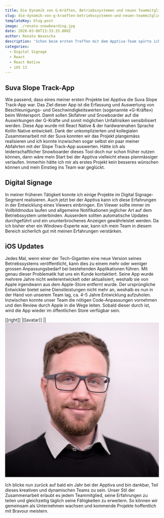 ```yaml
---
title: Die Dynamik von G-Kräften, Betriebssystemen und neuen Teammitgliedern
slug: die-dynamik-von-g-kraeften-betriebssystemen-und-neuen-teammitgliedern
templateKey: blog-post
image: ./renato-snowboarding.jpg
date: 2020-03-06T13:33:33.000Z
author: Renato Wasescha
description: 'Schon beim ersten Treffen mit dem Apptiva-Team spürte ich, dass es passt. Hier treffen verschiedene Kräfte aufeinander: kreativer Erfindergeist, innovatives Unternehmertum und ein dynamischer Team-Spirit. Ich freute mich sehr auf die Herausforderung, das Team per Anfang April 2019 zu ergänzen, obwohl der Start aufgrund eines Snowboard-Unfalls etwas holpriger war, als geplant.'
categories:
  - Digital Signage
  - React
  - React Native
  - iOS 13
---
```


## Suva Slope Track-App

Wie passend, dass eines meiner ersten Projekte bei Apptiva die Suva Slope Track-App war.
Das Ziel dieser App ist die Erfassung und Auswertung von Beschleunigungs- und Geschwindigkeitswerten (sogenannte «G-Kräfte») beim Wintersport. Damit sollen Skifahrer und Snowboarder auf die Auswirkungen der G-Kräfte und somit möglichen Unfallrisiken sensibilisiert werden. Diese App wurde mit React Native & der hardwarenahen Sprache Kotlin Native entwickelt.
Dank der unkomplizierten und kollegialen Zusammenarbeit mit der Suva konnten wir das Projekt plangemäss realisieren und ich konnte inzwischen sogar selbst ein paar meiner Abfahrten mit der Slope Track-App auswerten. Hätte ich als leidenschaftlicher Snowboarder dieses Tool doch nur schon früher nutzen können, dann wäre mein Start bei der Apptiva vielleicht etwas planmässiger verlaufen. Immerhin hätte ich mir als erstes Projekt kein besseres wünschen können und mein Einstieg ins Team war geglückt.

## Digital Signage

In meiner früheren Tätigkeit konnte ich einige Projekte im Digital Signage-Segment realisieren. Auch jetzt bei der Apptiva kann ich diese Erfahrungen in der Entwicklung eines Viewers einbringen. Ein Viewer sollte immer im Vollbildmodus laufen und allgemeine Notifikationen jeglicher Art auf dem Betriebssystem unterbinden. Ausserdem sollten automatische Updates durchgeführt und ein ununterbrochenes Anzeigen gewährleistet werden. Da ich bisher eher ein Windows-Experte war, kann ich mein Team in diesem Bereich sicherlich gut mit meinen Erfahrungen verstärken.

## iOS Updates

Jedes Mal, wenn einer der Tech-Giganten eine neue Version seines Betriebssystems veröffentlicht, kann dies zu einem mehr oder weniger grossen Anpassungsbedarf bei bestehenden Applikationen führen. Mit genau dieser Problematik hat uns ein Kunde kontaktiert. Seine App wurde mehrere Jahre nicht weiterentwickelt oder aktualisiert, weshalb sie von Apple irgendwann aus dem Apple-Store entfernt wurde. Der ursprüngliche Entwickler bietet seine Dienstleistungen nicht mehr an, weshalb es nun in der Hand von unserem Team lag, ca. 4-5 Jahre Entwicklung aufzuholen. Inzwischen konnte unser Team die nötigen Code-Anpassungen vornehmen und den Review durch Apple in die Wege leiten. Sobald dieser durch ist, wird die App wieder im öffentlichen Store verfügbar sein.

[[right]]
|[[avatar]]
||![Renato Wasescha](./renato-wasescha.jpg)

Ich blicke nun zurück auf bald ein Jahr bei der Apptiva und bin dankbar, Teil dieses kreativen und dynamischen Teams zu sein. Unser Stil der Zusammenarbeit erlaubt es jedem Teammitglied, seine Erfahrungen zu teilen und gleichzeitig täglich seine Fähigkeiten zu erweitern. So können wir gemeinsam als Unternehmen wachsen und kommende Projekte hoffentlich mit Bravour meistern.
